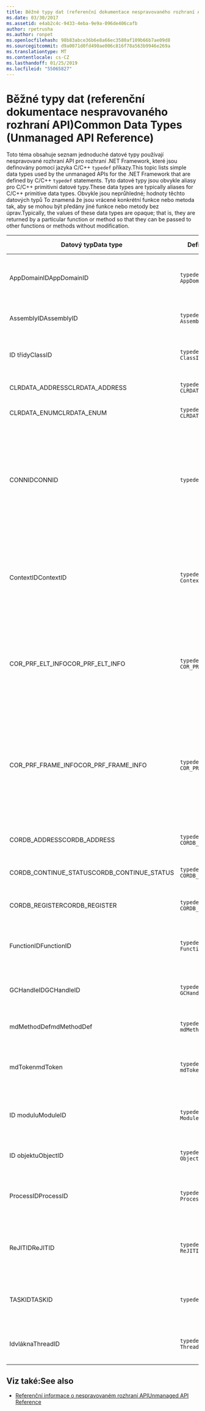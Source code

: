 ```yaml
---
title: Běžné typy dat (referenční dokumentace nespravovaného rozhraní API)
ms.date: 03/30/2017
ms.assetid: e4ab2c4c-9433-4eba-9e9a-096de406cafb
author: rpetrusha
ms.author: ronpet
ms.openlocfilehash: 98b83abce36b6e8a66ec3580af109b66b7ae09d8
ms.sourcegitcommit: d9a0071d0fd490ae006c816f78a563b9946e269a
ms.translationtype: MT
ms.contentlocale: cs-CZ
ms.lasthandoff: 01/25/2019
ms.locfileid: "55065827"
---
```

# <a name="common-data-types-unmanaged-api-reference"></a><span data-ttu-id="80faf-102">Běžné typy dat (referenční dokumentace nespravovaného rozhraní API)</span><span class="sxs-lookup"><span data-stu-id="80faf-102">Common Data Types (Unmanaged API Reference)</span></span>
<span data-ttu-id="80faf-103">Toto téma obsahuje seznam jednoduché datové typy používají nespravované rozhraní API pro rozhraní .NET Framework, které jsou definovány pomocí jazyka C/C++ `typedef` příkazy.</span><span class="sxs-lookup"><span data-stu-id="80faf-103">This topic lists simple data types used by the unmanaged APIs for the .NET Framework that are defined by C/C++ `typedef` statements.</span></span> <span data-ttu-id="80faf-104">Tyto datové typy jsou obvykle aliasy pro C/C++ primitivní datové typy.</span><span class="sxs-lookup"><span data-stu-id="80faf-104">These data types are typically aliases for C/C++ primitive data types.</span></span> <span data-ttu-id="80faf-105">Obvykle jsou neprůhledné; hodnoty těchto datových typů To znamená že jsou vrácené konkrétní funkce nebo metoda tak, aby se mohou být předány jiné funkce nebo metody bez úprav.</span><span class="sxs-lookup"><span data-stu-id="80faf-105">Typically, the values of these data types are opaque; that is, they are returned by a particular function or method so that they can be passed to other functions or methods without modification.</span></span>  
  
|<span data-ttu-id="80faf-106">Datový typ</span><span class="sxs-lookup"><span data-stu-id="80faf-106">Data type</span></span>|<span data-ttu-id="80faf-107">Definice</span><span class="sxs-lookup"><span data-stu-id="80faf-107">Definition</span></span>|<span data-ttu-id="80faf-108">Definované v</span><span class="sxs-lookup"><span data-stu-id="80faf-108">Defined in</span></span>|<span data-ttu-id="80faf-109">Popis</span><span class="sxs-lookup"><span data-stu-id="80faf-109">Description</span></span>|  
|---------------|----------------|----------------|-----------------|  
|<span data-ttu-id="80faf-110">AppDomainID</span><span class="sxs-lookup"><span data-stu-id="80faf-110">AppDomainID</span></span>|`typedef UINT_PTR AppDomainID;`|<span data-ttu-id="80faf-111">corprof.h</span><span class="sxs-lookup"><span data-stu-id="80faf-111">corprof.h</span></span>|<span data-ttu-id="80faf-112">Identifikátor domény aplikace.</span><span class="sxs-lookup"><span data-stu-id="80faf-112">The identifier of an application domain.</span></span>|  
|<span data-ttu-id="80faf-113">AssemblyID</span><span class="sxs-lookup"><span data-stu-id="80faf-113">AssemblyID</span></span>|`typedef UINT_PTR AssemblyID;`|<span data-ttu-id="80faf-114">corprof.h</span><span class="sxs-lookup"><span data-stu-id="80faf-114">corprof.h</span></span>|<span data-ttu-id="80faf-115">Identifikátor sestavení.</span><span class="sxs-lookup"><span data-stu-id="80faf-115">The identifier of an assembly.</span></span>|  
|<span data-ttu-id="80faf-116">ID třídy</span><span class="sxs-lookup"><span data-stu-id="80faf-116">ClassID</span></span>|`typedef UINT_PTR ClassID;`|<span data-ttu-id="80faf-117">corprof.h</span><span class="sxs-lookup"><span data-stu-id="80faf-117">corprof.h</span></span>|<span data-ttu-id="80faf-118">Identifikátor spravované třídy.</span><span class="sxs-lookup"><span data-stu-id="80faf-118">The identifier of a managed class.</span></span>|  
|<span data-ttu-id="80faf-119">CLRDATA_ADDRESS</span><span class="sxs-lookup"><span data-stu-id="80faf-119">CLRDATA_ADDRESS</span></span>|`typedef ULONG64 CLRDATA_ADDRESS;`|<span data-ttu-id="80faf-120">clrdata.h</span><span class="sxs-lookup"><span data-stu-id="80faf-120">clrdata.h</span></span>|<span data-ttu-id="80faf-121">Adresa paměti 64-bit.</span><span class="sxs-lookup"><span data-stu-id="80faf-121">A 64-bit memory address.</span></span>|
|<span data-ttu-id="80faf-122">CLRDATA_ENUM</span><span class="sxs-lookup"><span data-stu-id="80faf-122">CLRDATA_ENUM</span></span>|`typedef ULONG64 CLRDATA_ADDRESS;`|<span data-ttu-id="80faf-123">Není k dispozici</span><span class="sxs-lookup"><span data-stu-id="80faf-123">Not Available</span></span>|<span data-ttu-id="80faf-124">Adresa paměti 64-bit.</span><span class="sxs-lookup"><span data-stu-id="80faf-124">A 64-bit memory address.</span></span>|
|<span data-ttu-id="80faf-125">CONNID</span><span class="sxs-lookup"><span data-stu-id="80faf-125">CONNID</span></span>|`typedef DWORD CONNID;`|<span data-ttu-id="80faf-126">cordebug.h, mscoree.h</span><span class="sxs-lookup"><span data-stu-id="80faf-126">cordebug.h, mscoree.h</span></span>|<span data-ttu-id="80faf-127">Identifikátor připojení pro vlákno, které je připojený k instanci systému Microsoft SQL Server.</span><span class="sxs-lookup"><span data-stu-id="80faf-127">The connection identifier for a thread that is connected to an instance of Microsoft SQL Server.</span></span>|  
|<span data-ttu-id="80faf-128">ContextID</span><span class="sxs-lookup"><span data-stu-id="80faf-128">ContextID</span></span>|`typedef UINT_PTR ContextID;`|<span data-ttu-id="80faf-129">corprof.h</span><span class="sxs-lookup"><span data-stu-id="80faf-129">corprof.h</span></span>|<span data-ttu-id="80faf-130">Identifikátor kontext přidružený k konkrétní spravované vlákno.</span><span class="sxs-lookup"><span data-stu-id="80faf-130">The identifier of the context associated with a particular managed thread.</span></span>|  
|<span data-ttu-id="80faf-131">COR_PRF_ELT_INFO</span><span class="sxs-lookup"><span data-stu-id="80faf-131">COR_PRF_ELT_INFO</span></span>|`typedef UINT_PTR COR_PRF_ELT_INFO;`|<span data-ttu-id="80faf-132">corprof.h</span><span class="sxs-lookup"><span data-stu-id="80faf-132">corprof.h</span></span>|<span data-ttu-id="80faf-133">Neprůhledný popisovač, který představuje informace o konkrétní rámec zásobníku.</span><span class="sxs-lookup"><span data-stu-id="80faf-133">An opaque handle that represents information about a particular stack frame.</span></span>|  
|<span data-ttu-id="80faf-134">COR_PRF_FRAME_INFO</span><span class="sxs-lookup"><span data-stu-id="80faf-134">COR_PRF_FRAME_INFO</span></span>|`typedef UINT_PTR COR_PRF_FRAME_INFO;`|<span data-ttu-id="80faf-135">corprof.h</span><span class="sxs-lookup"><span data-stu-id="80faf-135">corprof.h</span></span>|<span data-ttu-id="80faf-136">Neprůhledné zpracovat, na kterou odkazuje na blok zásobníku.</span><span class="sxs-lookup"><span data-stu-id="80faf-136">An opaque handle that points to a stack frame.</span></span> <span data-ttu-id="80faf-137">Je platný pouze během zpětného volání, který je předán.</span><span class="sxs-lookup"><span data-stu-id="80faf-137">It is valid only during the callback to which it is passed.</span></span>|  
|<span data-ttu-id="80faf-138">CORDB_ADDRESS</span><span class="sxs-lookup"><span data-stu-id="80faf-138">CORDB_ADDRESS</span></span>|`typedef ULONG64 CORDB_ADDRESS;`|<span data-ttu-id="80faf-139">cordebug.h</span><span class="sxs-lookup"><span data-stu-id="80faf-139">cordebug.h</span></span>|<span data-ttu-id="80faf-140">Adresy v paměti.</span><span class="sxs-lookup"><span data-stu-id="80faf-140">An address in memory.</span></span>|  
|<span data-ttu-id="80faf-141">CORDB_CONTINUE_STATUS</span><span class="sxs-lookup"><span data-stu-id="80faf-141">CORDB_CONTINUE_STATUS</span></span>|`typedef DWORD CORDB_CONTINUE_STATUS;`|<span data-ttu-id="80faf-142">cordebug.h</span><span class="sxs-lookup"><span data-stu-id="80faf-142">cordebug.h</span></span>|<span data-ttu-id="80faf-143">Stav pokračování.</span><span class="sxs-lookup"><span data-stu-id="80faf-143">The continuation status.</span></span>|  
|<span data-ttu-id="80faf-144">CORDB_REGISTER</span><span class="sxs-lookup"><span data-stu-id="80faf-144">CORDB_REGISTER</span></span>|`typedef ULONG64 CORDB_REGISTER;`|<span data-ttu-id="80faf-145">cordebug.h</span><span class="sxs-lookup"><span data-stu-id="80faf-145">cordebug.h</span></span>|<span data-ttu-id="80faf-146">Hodnota registru procesoru.</span><span class="sxs-lookup"><span data-stu-id="80faf-146">The value of a CPU register.</span></span>|
|<span data-ttu-id="80faf-147">FunctionID</span><span class="sxs-lookup"><span data-stu-id="80faf-147">FunctionID</span></span>|`typedef UINT_PTR FunctionID;`|<span data-ttu-id="80faf-148">corprof.h</span><span class="sxs-lookup"><span data-stu-id="80faf-148">corprof.h</span></span>|<span data-ttu-id="80faf-149">Identifikátor funkce nebo metody.</span><span class="sxs-lookup"><span data-stu-id="80faf-149">The identifier of a function or method.</span></span>|  
|<span data-ttu-id="80faf-150">GCHandleID</span><span class="sxs-lookup"><span data-stu-id="80faf-150">GCHandleID</span></span>|`typedef UINT_PTR GCHandleID;`|<span data-ttu-id="80faf-151">corprof.h</span><span class="sxs-lookup"><span data-stu-id="80faf-151">corprof.h</span></span>|<span data-ttu-id="80faf-152">Popisovač kolekce uvolnění paměti.</span><span class="sxs-lookup"><span data-stu-id="80faf-152">A garbage collection handle.</span></span>|  
|<span data-ttu-id="80faf-153">mdMethodDef</span><span class="sxs-lookup"><span data-stu-id="80faf-153">mdMethodDef</span></span>|`typedef mdToken mdMethodDef;`|<span data-ttu-id="80faf-154">cordebug.h</span><span class="sxs-lookup"><span data-stu-id="80faf-154">cordebug.h</span></span>|<span data-ttu-id="80faf-155">Token definice metody.</span><span class="sxs-lookup"><span data-stu-id="80faf-155">A method definition token.</span></span>|
|<span data-ttu-id="80faf-156">mdToken</span><span class="sxs-lookup"><span data-stu-id="80faf-156">mdToken</span></span>|`typedef UINT32 mdToken;`|<span data-ttu-id="80faf-157">corprof.h</span><span class="sxs-lookup"><span data-stu-id="80faf-157">corprof.h</span></span>|<span data-ttu-id="80faf-158">Token metadat (řádek v tabulce metadata).</span><span class="sxs-lookup"><span data-stu-id="80faf-158">A metadata token (a row in a metadata table).</span></span>|  
|<span data-ttu-id="80faf-159">ID modulu</span><span class="sxs-lookup"><span data-stu-id="80faf-159">ModuleID</span></span>|`typedef UINT_PTR ModuleID;`|<span data-ttu-id="80faf-160">corprof.h</span><span class="sxs-lookup"><span data-stu-id="80faf-160">corprof.h</span></span>|<span data-ttu-id="80faf-161">Identifikátor modulu sestavení.</span><span class="sxs-lookup"><span data-stu-id="80faf-161">The identifier of an assembly module.</span></span>|  
|<span data-ttu-id="80faf-162">ID objektu</span><span class="sxs-lookup"><span data-stu-id="80faf-162">ObjectID</span></span>|`typedef UINT_PTR ObjectID;`|<span data-ttu-id="80faf-163">corprof.h</span><span class="sxs-lookup"><span data-stu-id="80faf-163">corprof.h</span></span>|<span data-ttu-id="80faf-164">Identifikátor objektu.</span><span class="sxs-lookup"><span data-stu-id="80faf-164">The identifier of an object.</span></span>|  
|<span data-ttu-id="80faf-165">ProcessID</span><span class="sxs-lookup"><span data-stu-id="80faf-165">ProcessID</span></span>|`typedef UINT_PTR ProcessID;`|<span data-ttu-id="80faf-166">corprof.h</span><span class="sxs-lookup"><span data-stu-id="80faf-166">corprof.h</span></span>|<span data-ttu-id="80faf-167">Identifikátor spravovaného procesu.</span><span class="sxs-lookup"><span data-stu-id="80faf-167">The identifier of a managed process.</span></span>|  
|<span data-ttu-id="80faf-168">ReJITID</span><span class="sxs-lookup"><span data-stu-id="80faf-168">ReJITID</span></span>|`typedef UINT_PTR ReJITID;`|<span data-ttu-id="80faf-169">corprof.h</span><span class="sxs-lookup"><span data-stu-id="80faf-169">corprof.h</span></span>|<span data-ttu-id="80faf-170">Identifikátor funkce zpracovaných kompilátorem JIT.</span><span class="sxs-lookup"><span data-stu-id="80faf-170">The identifier of a jitted function.</span></span>|  
|<span data-ttu-id="80faf-171">TASKID</span><span class="sxs-lookup"><span data-stu-id="80faf-171">TASKID</span></span>|`typedef UINT64 TASKID;`|<span data-ttu-id="80faf-172">cordebug.h, mscoree.h</span><span class="sxs-lookup"><span data-stu-id="80faf-172">cordebug.h, mscoree.h</span></span>|<span data-ttu-id="80faf-173">Identifikátor [iclrtask –](../../../docs/framework/unmanaged-api/hosting/iclrtask-interface.md) instance.</span><span class="sxs-lookup"><span data-stu-id="80faf-173">The identifier of an [ICLRTask](../../../docs/framework/unmanaged-api/hosting/iclrtask-interface.md) instance.</span></span>|  
|<span data-ttu-id="80faf-174">Idvlákna</span><span class="sxs-lookup"><span data-stu-id="80faf-174">ThreadID</span></span>|`typedef UINT_PTR ThreadID;`|<span data-ttu-id="80faf-175">corprof.h</span><span class="sxs-lookup"><span data-stu-id="80faf-175">corprof.h</span></span>|<span data-ttu-id="80faf-176">Identifikátor spravované vlákno.</span><span class="sxs-lookup"><span data-stu-id="80faf-176">The identifier of a managed thread.</span></span>|  
  
## <a name="see-also"></a><span data-ttu-id="80faf-177">Viz také:</span><span class="sxs-lookup"><span data-stu-id="80faf-177">See also</span></span>
- [<span data-ttu-id="80faf-178">Referenční informace o nespravovaném rozhraní API</span><span class="sxs-lookup"><span data-stu-id="80faf-178">Unmanaged API Reference</span></span>](../../../docs/framework/unmanaged-api/index.md)
